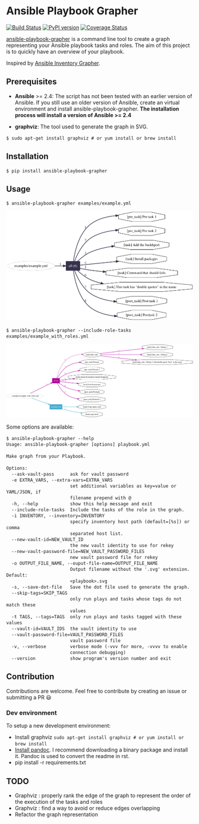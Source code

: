 # Ansible Playbook Grapher

[![Build Status](https://travis-ci.org/haidaraM/ansible-playbook-grapher.svg?branch=master)](https://travis-ci.org/haidaraM/ansible-playbook-grapher)
[![PyPI version](https://badge.fury.io/py/ansible-playbook-grapher.svg)](https://badge.fury.io/py/ansible-playbook-grapher)
[![Coverage Status](https://coveralls.io/repos/github/haidaraM/ansible-playbook-grapher/badge.svg?branch=master)](https://coveralls.io/github/haidaraM/ansible-playbook-grapher?branch=master)

[ansible-playbook-grapher](https://github.com/haidaraM/ansible-playbook-grapher) is a command line tool to create a graph representing your Ansible playbook tasks and roles. The aim of
this project is to quickly have an overview of your playbook.

Inspired by [Ansible Inventory Grapher](https://github.com/willthames/ansible-inventory-grapher).

## Prerequisites
 * **Ansible** >= 2.4: The script has not been tested with an earlier version of Ansible. If you still use an older version of Ansible, create an virtual environment and install ansible-playbook-grapher. **The installation process will install a version of Ansible >= 2.4** 

 * **graphviz**: The tool used to generate the graph in SVG. 
 ```
 $ sudo apt-get install graphviz # or yum install or brew install
 ```
 
## Installation
```
$ pip install ansible-playbook-grapher
```

## Usage

```
$ ansible-playbook-grapher examples/example.yml
```

![Example](examples/example.png)


```
$ ansible-playbook-grapher --include-role-tasks  examples/example_with_roles.yml
```


![Example](examples/example_with_roles.png)


Some options are available:

```
$ ansible-playbook-grapher --help
Usage: ansible-playbook-grapher [options] playbook.yml

Make graph from your Playbook.

Options:
  --ask-vault-pass      ask for vault password
  -e EXTRA_VARS, --extra-vars=EXTRA_VARS
                        set additional variables as key=value or YAML/JSON, if
                        filename prepend with @
  -h, --help            show this help message and exit
  --include-role-tasks  Include the tasks of the role in the graph.
  -i INVENTORY, --inventory=INVENTORY
                        specify inventory host path (default=[%s]) or comma
                        separated host list.
  --new-vault-id=NEW_VAULT_ID
                        the new vault identity to use for rekey
  --new-vault-password-file=NEW_VAULT_PASSWORD_FILES
                        new vault password file for rekey
  -o OUTPUT_FILE_NAME, --ouput-file-name=OUTPUT_FILE_NAME
                        Output filename without the '.svg' extension. Default:
                        <playbook>.svg
  -s, --save-dot-file   Save the dot file used to generate the graph.
  --skip-tags=SKIP_TAGS
                        only run plays and tasks whose tags do not match these
                        values
  -t TAGS, --tags=TAGS  only run plays and tasks tagged with these values
  --vault-id=VAULT_IDS  the vault identity to use
  --vault-password-file=VAULT_PASSWORD_FILES
                        vault password file
  -v, --verbose         verbose mode (-vvv for more, -vvvv to enable
                        connection debugging)
  --version             show program's version number and exit

```

## Contribution
Contributions are welcome. Feel free to contribute by creating an issue or submitting a PR :smiley: 

### Dev environment
To setup a new development environment:
 - Install graphviz `sudo apt-get install graphviz # or yum install or brew install`
 - [Install pandoc](https://pandoc.org/installing.html). I recommend downloading a binary package and install it. Pandoc
 is used to convert the readme in rst.
 - pip install -r requirements.txt

## TODO
 - Graphviz : properly rank the edge of the graph to represent the order of the execution of the tasks and roles
 - Graphviz : find a way to avoid or reduce edges overlapping
 - Refactor the graph representation
  
